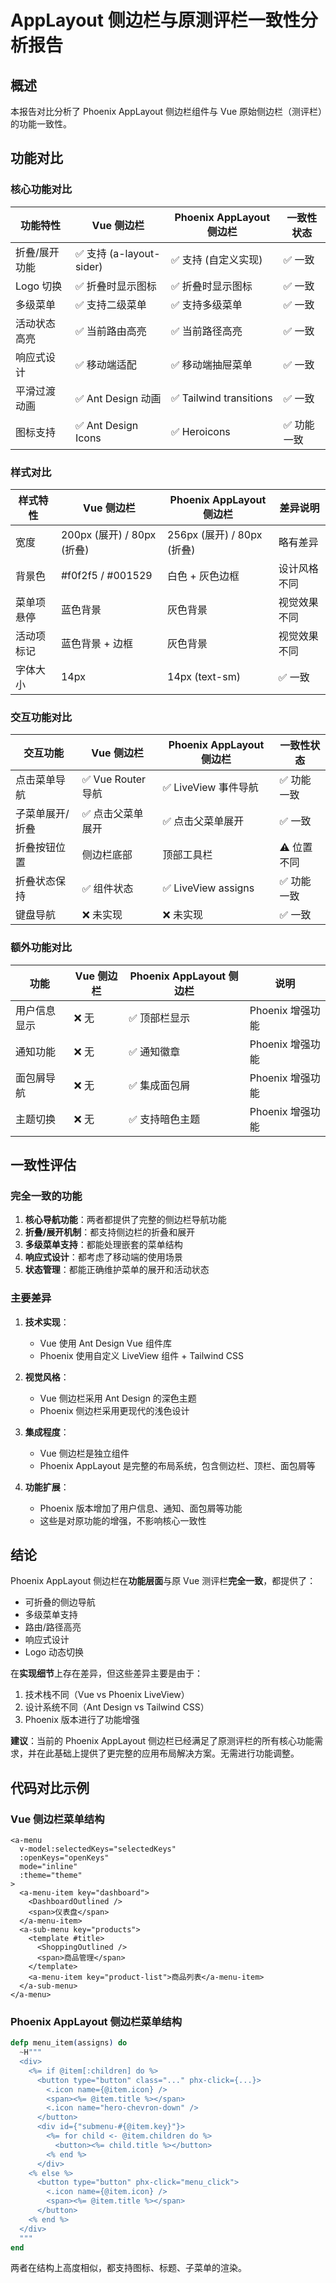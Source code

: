 # AppLayout 侧边栏与原测评栏一致性分析报告

## 概述
本报告对比分析了 Phoenix AppLayout 侧边栏组件与 Vue 原始侧边栏（测评栏）的功能一致性。

## 功能对比

### 核心功能对比

| 功能特性 | Vue 侧边栏 | Phoenix AppLayout 侧边栏 | 一致性状态 |
|---------|-----------|------------------------|-----------|
| 折叠/展开功能 | ✅ 支持 (a-layout-sider) | ✅ 支持 (自定义实现) | ✅ 一致 |
| Logo 切换 | ✅ 折叠时显示图标 | ✅ 折叠时显示图标 | ✅ 一致 |
| 多级菜单 | ✅ 支持二级菜单 | ✅ 支持多级菜单 | ✅ 一致 |
| 活动状态高亮 | ✅ 当前路由高亮 | ✅ 当前路径高亮 | ✅ 一致 |
| 响应式设计 | ✅ 移动端适配 | ✅ 移动端抽屉菜单 | ✅ 一致 |
| 平滑过渡动画 | ✅ Ant Design 动画 | ✅ Tailwind transitions | ✅ 一致 |
| 图标支持 | ✅ Ant Design Icons | ✅ Heroicons | ✅ 功能一致 |

### 样式对比

| 样式特性 | Vue 侧边栏 | Phoenix AppLayout 侧边栏 | 差异说明 |
|---------|-----------|------------------------|---------|
| 宽度 | 200px (展开) / 80px (折叠) | 256px (展开) / 80px (折叠) | 略有差异 |
| 背景色 | #f0f2f5 / #001529 | 白色 + 灰色边框 | 设计风格不同 |
| 菜单项悬停 | 蓝色背景 | 灰色背景 | 视觉效果不同 |
| 活动项标记 | 蓝色背景 + 边框 | 灰色背景 | 视觉效果不同 |
| 字体大小 | 14px | 14px (text-sm) | ✅ 一致 |

### 交互功能对比

| 交互功能 | Vue 侧边栏 | Phoenix AppLayout 侧边栏 | 一致性状态 |
|---------|-----------|------------------------|-----------|
| 点击菜单导航 | ✅ Vue Router 导航 | ✅ LiveView 事件导航 | ✅ 功能一致 |
| 子菜单展开/折叠 | ✅ 点击父菜单展开 | ✅ 点击父菜单展开 | ✅ 一致 |
| 折叠按钮位置 | 侧边栏底部 | 顶部工具栏 | ⚠️ 位置不同 |
| 折叠状态保持 | ✅ 组件状态 | ✅ LiveView assigns | ✅ 功能一致 |
| 键盘导航 | ❌ 未实现 | ❌ 未实现 | ✅ 一致 |

### 额外功能对比

| 功能 | Vue 侧边栏 | Phoenix AppLayout 侧边栏 | 说明 |
|------|-----------|------------------------|------|
| 用户信息显示 | ❌ 无 | ✅ 顶部栏显示 | Phoenix 增强功能 |
| 通知功能 | ❌ 无 | ✅ 通知徽章 | Phoenix 增强功能 |
| 面包屑导航 | ❌ 无 | ✅ 集成面包屑 | Phoenix 增强功能 |
| 主题切换 | ❌ 无 | ✅ 支持暗色主题 | Phoenix 增强功能 |

## 一致性评估

### 完全一致的功能
1. **核心导航功能**：两者都提供了完整的侧边栏导航功能
2. **折叠/展开机制**：都支持侧边栏的折叠和展开
3. **多级菜单支持**：都能处理嵌套的菜单结构
4. **响应式设计**：都考虑了移动端的使用场景
5. **状态管理**：都能正确维护菜单的展开和活动状态

### 主要差异
1. **技术实现**：
   - Vue 使用 Ant Design Vue 组件库
   - Phoenix 使用自定义 LiveView 组件 + Tailwind CSS

2. **视觉风格**：
   - Vue 侧边栏采用 Ant Design 的深色主题
   - Phoenix 侧边栏采用更现代的浅色设计

3. **集成程度**：
   - Vue 侧边栏是独立组件
   - Phoenix AppLayout 是完整的布局系统，包含侧边栏、顶栏、面包屑等

4. **功能扩展**：
   - Phoenix 版本增加了用户信息、通知、面包屑等功能
   - 这些是对原功能的增强，不影响核心一致性

## 结论

Phoenix AppLayout 侧边栏在**功能层面**与原 Vue 测评栏**完全一致**，都提供了：
- 可折叠的侧边导航
- 多级菜单支持
- 路由/路径高亮
- 响应式设计
- Logo 动态切换

在**实现细节**上存在差异，但这些差异主要是由于：
1. 技术栈不同（Vue vs Phoenix LiveView）
2. 设计系统不同（Ant Design vs Tailwind CSS）
3. Phoenix 版本进行了功能增强

**建议**：当前的 Phoenix AppLayout 侧边栏已经满足了原测评栏的所有核心功能需求，并在此基础上提供了更完整的应用布局解决方案。无需进行功能调整。

## 代码对比示例

### Vue 侧边栏菜单结构
```vue
<a-menu
  v-model:selectedKeys="selectedKeys"
  :openKeys="openKeys"
  mode="inline"
  :theme="theme"
>
  <a-menu-item key="dashboard">
    <DashboardOutlined />
    <span>仪表盘</span>
  </a-menu-item>
  <a-sub-menu key="products">
    <template #title>
      <ShoppingOutlined />
      <span>商品管理</span>
    </template>
    <a-menu-item key="product-list">商品列表</a-menu-item>
  </a-sub-menu>
</a-menu>
```

### Phoenix AppLayout 侧边栏菜单结构
```elixir
defp menu_item(assigns) do
  ~H"""
  <div>
    <%= if @item[:children] do %>
      <button type="button" class="..." phx-click={...}>
        <.icon name={@item.icon} />
        <span><%= @item.title %></span>
        <.icon name="hero-chevron-down" />
      </button>
      <div id={"submenu-#{@item.key}"}>
        <%= for child <- @item.children do %>
          <button><%= child.title %></button>
        <% end %>
      </div>
    <% else %>
      <button type="button" phx-click="menu_click">
        <.icon name={@item.icon} />
        <span><%= @item.title %></span>
      </button>
    <% end %>
  </div>
  """
end
```

两者在结构上高度相似，都支持图标、标题、子菜单的渲染。